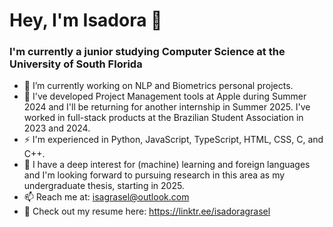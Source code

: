 # Hey, I'm Isadora 👋
### I'm currently a junior studying Computer Science at the University of South Florida
- 🔭 I’m currently working on NLP and Biometrics personal projects.
- 🌱 I've developed Project Management tools at Apple during Summer 2024 and I'll be returning for another internship in Summer 2025. I've worked in full-stack products at the Brazilian Student Association in 2023 and 2024.
- ⚡️ I'm experienced in Python, JavaScript, TypeScript, HTML, CSS, C, and C++.
- 🧠 I have a deep interest for (machine) learning and foreign languages and I'm looking forward to pursuing research in this area as my undergraduate thesis, starting in 2025.
- 📫 Reach me at: isagrasel@outlook.com
- 🔗 Check out my resume here: https://linktr.ee/isadoragrasel

<!--
**isadoragrasel/isadoragrasel** is a ✨ _special_ ✨ repository because its `README.md` (this file) appears on your GitHub profile.

Here are some ideas to get you started:

- 🔭 I’m currently working on ...
- 🌱 I’m currently learning ...
- 👯 I’m looking to collaborate on ...
- 🤔 I’m looking for help with ...
- 💬 Ask me about ...
- 📫 How to reach me: ...
- 😄 Pronouns: ...
- ⚡ Fun fact: ...
-->
